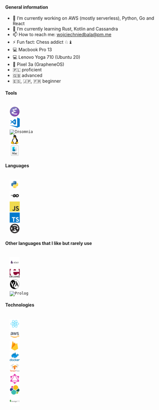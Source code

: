#### General information

- 🔭 I’m currently working on AWS (mostly serverless), Python, Go and React
- 🌱 I’m currently learning Rust, Kotlin and Cassandra
- 📫 How to reach me: wojciechniedbala@pm.me
- ⚡ Fun fact: Chess addict ♘♝
- 💻 Macbook Pro 13
- 💻 Lenovo Yoga 710 (Ubuntu 20)
- 📱 Pixel 3a (GrapheneOS)
- 🇵🇱 proficient
- 🇬🇧 advanced
- 🇪🇸, 🇯🇵, 🇫🇷 beginner

#### Tools

<code>
  <img title="Emacs" width="32" src="https://raw.githubusercontent.com/github/explore/80688e429a7d4ef2fca1e82350fe8e3517d3494d/topics/emacs/emacs.png"/>
  <img title="VS Code - second editor" width="32" src="https://raw.githubusercontent.com/github/explore/80688e429a7d4ef2fca1e82350fe8e3517d3494d/topics/visual-studio-code/visual-studio-code.png"/>
  <img title="Insomnia" width="32" src="https://github.com/Kong/insomnia.rest/blob/master/static/images/icon-small.png"/>
  <img title="Linux" width="32" src="https://raw.githubusercontent.com/github/explore/80688e429a7d4ef2fca1e82350fe8e3517d3494d/topics/linux/linux.png"/>
  <img title="macOS" width="32" src="https://raw.githubusercontent.com/github/explore/80688e429a7d4ef2fca1e82350fe8e3517d3494d/topics/macos/macos.png"/>
</code>

#### Languages

<code>
  <img title="Python" width="32" src="https://raw.githubusercontent.com/github/explore/80688e429a7d4ef2fca1e82350fe8e3517d3494d/topics/python/python.png"/>
  <img title="Go" width="32" src="https://raw.githubusercontent.com/github/explore/80688e429a7d4ef2fca1e82350fe8e3517d3494d/topics/go/go.png"/>
  <img title="JavaScript" width="32" src="https://raw.githubusercontent.com/github/explore/80688e429a7d4ef2fca1e82350fe8e3517d3494d/topics/javascript/javascript.png"/>
  <img title="TypeScript" width="32" src="https://raw.githubusercontent.com/github/explore/80688e429a7d4ef2fca1e82350fe8e3517d3494d/topics/typescript/typescript.png"/>
  <img title="Rust" width="32" src="https://raw.githubusercontent.com/github/explore/80688e429a7d4ef2fca1e82350fe8e3517d3494d/topics/rust/rust.png"/>
</code>

#### Other languages that I like but rarely use

<code>
  <img title="Elixir" width="32" src="https://raw.githubusercontent.com/github/explore/d106aa3f6fa091ab80ab5c8cf0d931baff3caaea/topics/elixir/elixir.png"/>
  <img title="Erlang" width="32" src="https://raw.githubusercontent.com/github/explore/e3f071c9faa00fc2285ae33185bb61f4c42968b2/topics/erlang/erlang.png"/>
  <img title="Lisp" width="32" src="https://raw.githubusercontent.com/github/explore/80688e429a7d4ef2fca1e82350fe8e3517d3494d/topics/lisp/lisp.png"/>
  <img title="Prolog" width="32" src="https://www.swi-prolog.org/icons/swipl.png"/>
</code>

#### Technologies

<code>
  <img title="React" width="32" src="https://raw.githubusercontent.com/github/explore/80688e429a7d4ef2fca1e82350fe8e3517d3494d/topics/react/react.png"/>
  <img title="AWS" width="32" src="https://raw.githubusercontent.com/github/explore/fbceb94436312b6dacde68d122a5b9c7d11f9524/topics/aws/aws.png"/>
  <img title="Firebase" width="32" src="https://raw.githubusercontent.com/github/explore/80688e429a7d4ef2fca1e82350fe8e3517d3494d/topics/firebase/firebase.png"/>
  <img title="Docker" width="32" src="https://raw.githubusercontent.com/github/explore/80688e429a7d4ef2fca1e82350fe8e3517d3494d/topics/docker/docker.png"/>
  <img title="TensorFlow" width="32" src="https://raw.githubusercontent.com/github/explore/80688e429a7d4ef2fca1e82350fe8e3517d3494d/topics/tensorflow/tensorflow.png"/>
  <img title="GraphQL" width="32" src="https://raw.githubusercontent.com/github/explore/5c058a388828bb5fde0bcafd4bc867b5bb3f26f3/topics/graphql/graphql.png"/>
  <img title="Elasticsearch" width="32" src="https://raw.githubusercontent.com/github/explore/d73b58ded658144cd29547485b8537306012eb86/topics/elasticsearch/elasticsearch.png"/>
  <img title="MongoDB" width="32" src="https://raw.githubusercontent.com/github/explore/80688e429a7d4ef2fca1e82350fe8e3517d3494d/topics/mongodb/mongodb.png"/>
</code>
